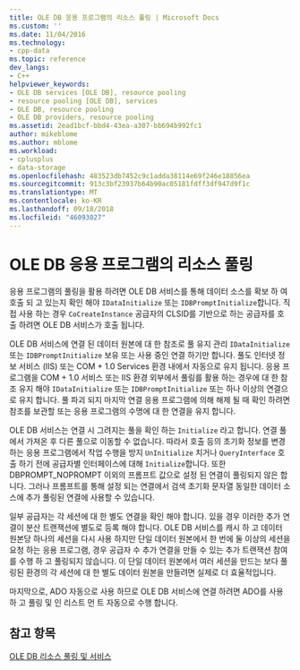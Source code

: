 ```yaml
---
title: OLE DB 응용 프로그램의 리소스 풀링 | Microsoft Docs
ms.custom: ''
ms.date: 11/04/2016
ms.technology:
- cpp-data
ms.topic: reference
dev_langs:
- C++
helpviewer_keywords:
- OLE DB services [OLE DB], resource pooling
- resource pooling [OLE DB], services
- OLE DB, resource pooling
- OLE DB providers, resource pooling
ms.assetid: 2ead1bcf-bbd4-43ea-a307-bb694b992fc1
author: mikeblome
ms.author: mblome
ms.workload:
- cplusplus
- data-storage
ms.openlocfilehash: 483523db7452c9c1adda38114e69f246e18856ea
ms.sourcegitcommit: 913c3bf23937b64b90ac05181fdff3df947d9f1c
ms.translationtype: MT
ms.contentlocale: ko-KR
ms.lasthandoff: 09/18/2018
ms.locfileid: "46093027"
---
```

# <a name="resource-pooling-in-your-ole-db-application"></a>OLE DB 응용 프로그램의 리소스 풀링

응용 프로그램의 풀링을 활용 하려면 OLE DB 서비스를 통해 데이터 소스를 확보 하 여 호출 되 고 있는지 확인 해야 `IDataInitialize` 또는 `IDBPromptInitialize`합니다. 직접 사용 하는 경우 `CoCreateInstance` 공급자의 CLSID를 기반으로 하는 공급자를 호출 하려면 OLE DB 서비스가 호출 됩니다.  
  
OLE DB 서비스에 연결 된 데이터 원본에 대 한 참조로 풀 유지 관리 `IDataInitialize` 또는 `IDBPromptInitialize` 보유 또는 사용 중인 연결 하기만 합니다. 풀도 인터넷 정보 서비스 (IIS) 또는 COM + 1.0 Services 환경 내에서 자동으로 유지 됩니다. 응용 프로그램을 COM + 1.0 서비스 또는 IIS 환경 외부에서 풀링를 활용 하는 경우에 대 한 참조 유지 해야 `IDataInitialize` 또는 `IDBPromptInitialize` 또는 하나 이상의 연결으로 유지 합니다. 풀 파괴 되지 마지막 연결 응용 프로그램에 의해 해제 될 때 확인 하려면 참조를 보관할 또는 응용 프로그램의 수명에 대 한 연결을 유지 합니다.  
  
OLE DB 서비스는 연결 시 그려지는 풀을 확인 하는 `Initialize` 라고 합니다. 연결 풀에서 가져온 후 다른 풀으로 이동할 수 없습니다. 따라서 호출 등의 초기화 정보를 변경 하는 응용 프로그램에서 작업 수행을 방지 `UnInitialize` 치거나 `QueryInterface` 호출 하기 전에 공급자별 인터페이스에 대해 `Initialize`합니다. 또한 DBPROMPT_NOPROMPT 이외의 프롬프트 값으로 설정 된 연결이 풀링되지 않은 합니다. 그러나 프롬프트를 통해 설정 되는 연결에서 검색 초기화 문자열 동일한 데이터 소스에 추가 풀링된 연결에 사용할 수 있습니다.  
  
일부 공급자는 각 세션에 대 한 별도 연결을 확인 해야 합니다. 있을 경우 이러한 추가 연결이 분산 트랜잭션에 별도로 등록 해야 합니다. OLE DB 서비스를 캐시 하 고 데이터 원본당 하나의 세션을 다시 사용 하지만 단일 데이터 원본에서 한 번에 둘 이상의 세션을 요청 하는 응용 프로그램, 경우 공급자 수 추가 연결을 만들 수 있는 추가 트랜잭션 참여를 수행 하 고 풀링되지 않습니다. 이 단일 데이터 원본에서 여러 세션을 만드는 보다 풀링된 환경의 각 세션에 대 한 별도 데이터 원본을 만들려면 실제로 더 효율적입니다.  
  
마지막으로, ADO 자동으로 사용 하므로 OLE DB 서비스에 연결 하려면 ADO를 사용 하 고 풀링 및 인 리스트 먼 트 자동으로 수행 합니다.  
  
## <a name="see-also"></a>참고 항목  

[OLE DB 리소스 풀링 및 서비스](../../data/oledb/ole-db-resource-pooling-and-services.md)